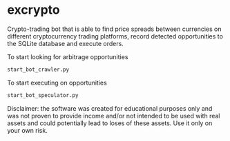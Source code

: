 # excrypto

Crypto-trading bot that is able to find price spreads between currencies on different cryptocurrency trading platforms, record detected opportunities to the SQLite database and execute orders.

To start looking for arbitrage opportunities
```Bash
start_bot_crawler.py
```

To start executing on opportunities
```Bash
start_bot_speculator.py
```

Disclaimer: the software was created for educational purposes only and was not proven to provide income and/or not intended to be used with real assets and could potentially lead to loses of these assets. Use it only on your own risk.
